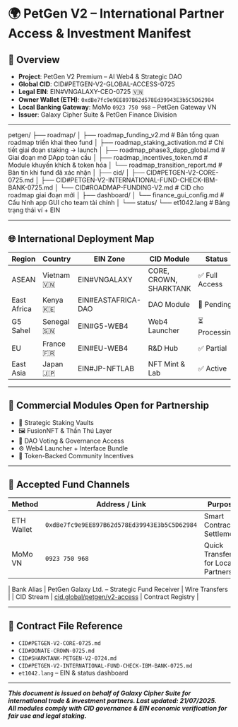 # 🌍 PetGen V2 – International Partner Access & Investment Manifest

## 🧾 Overview

- **Project**: PetGen V2 Premium – AI Web4 & Strategic DAO
- **Global CID**: CID#PETGEN-V2-GLOBAL-ACCESS-0725
- **Legal EIN**: EIN#VNGALAXY-CEO-0725 🇻🇳
- **Owner Wallet (ETH)**: `0xdBe7fc9e9EE897B62d578Ed39943E3b5C5D62984`
- **Local Banking Gateway**: 
MoMo `0923 750 968` – PetGen Gateway VN
- **Issuer**: Galaxy Cipher Suite & PetGen Finance Division

___
petgen/
├── roadmap/
│   ├── roadmap_funding_v2.md            # Bản tổng quan roadmap triển khai theo fund
│   ├── roadmap_staking_activation.md    # Chi tiết giai đoạn staking → launch
│   ├── roadmap_phase3_dapp_global.md    # Giai đoạn mở DApp toàn cầu
│   ├── roadmap_incentives_token.md      # Module khuyến khích & token hóa
│   └── roadmap_transition_report.md     # Bản tin khi fund đã xác nhận
│
├── cid/
│   ├── CID#PETGEN-V2-CORE-0725.md
│   ├── CID#PETGEN-V2-INTERNATIONAL-FUND-CHECK-IBM-BANK-0725.md
│   └── CID#ROADMAP-FUNDING-V2.md        # CID cho roadmap giai đoạn mới
│
├── dashboard/
│   └── finance_gui_config.md            # Cấu hình app GUI cho team tài chính
│
└── status/
    └── et1042.lang                      # Bảng trạng thái ví + EIN

---

## 🌐 International Deployment Map

| Region | Country | EIN Zone | CID Module | Status |
|--------|---------|-----------|------------|--------|
| ASEAN | Vietnam 🇻🇳 | EIN#VNGALAXY | CORE, CROWN, SHARKTANK | ✅ Full Access |
| East Africa | Kenya 🇰🇪 | EIN#EASTAFRICA-DAO | DAO Module | 🔁 Pending |
| G5 Sahel | Senegal 🇸🇳 | EIN#G5-WEB4 | Web4 Launcher | ⏳ Processing |
| EU | France 🇫🇷 | EIN#EU-WEB4 | R&D Hub | ✅ Partial |
| East Asia | Japan 🇯🇵 | EIN#JP-NFTLAB | NFT Mint & Lab | ✅ Active |

---

## 💼 Commercial Modules Open for Partnership

- 🎯 Strategic Staking Vaults
- 🖼️ FusionNFT & Thần Thú Layer
- 📡 DAO Voting & Governance Access
- ⚙️ Web4 Launcher + Interface Bundle
- 💬 Token-Backed Community Incentives

---

## 💸 Accepted Fund Channels

| Method | Address / Link | Purpose |
|--------|----------------|---------|
| ETH Wallet | `0xdBe7fc9e9EE897B62d578Ed39943E3b5C5D62984` | Smart Contract Settlement |
| MoMo VN | `0923 750 968` | Quick Transfer for Local Partners |

| Bank Alias | PetGen Galaxy Ltd. – Strategic Fund Receiver | Wire Transfers |
| CID Stream | [cid.global/petgen/v2-access](https://cid.global/petgen/v2-access) | Contract Registry |

---

## 📑 Contract File Reference

- `CID#PETGEN-V2-CORE-0725.md`
- `CID#DONATE-CROWN-0725.md`
- `CID#SHARKTANK-PETGEN-V2-0724.md`
- `CID#PETGEN-V2-INTERNATIONAL-FUND-CHECK-IBM-BANK-0725.md`
- `et1042.lang` – EIN & status dashboard

---

_**This document is issued on behalf of Galaxy Cipher Suite for international trade & investment partners. Last updated: 21/07/2025.**_  
_**All modules comply with CID governance & EIN economic verification for fair use and legal staking.**_